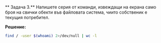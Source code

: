 ** Задача 3.** Напишете серия от команди, извеждащи на екрана само броя на свички обекти във файловата система, чиито собственик е текущия потребител.

**Решение:**

```sh
find / -user $(whoami) 2>/dev/null | wc -l
```
